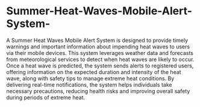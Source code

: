 # Summer-Heat-Waves-Mobile-Alert-System-
A Summer Heat Waves Mobile Alert System is designed to provide timely warnings and important information about impending heat waves to users via their mobile devices. This system leverages weather data and forecasts from meteorological services to detect when heat waves are likely to occur. Once a heat wave is predicted, the system sends alerts to registered users, offering information on the expected duration and intensity of the heat wave, along with safety tips to manage extreme heat conditions. By delivering real-time notifications, the system helps individuals take necessary precautions, reducing health risks and improving overall safety during periods of extreme heat.






